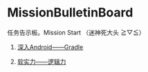 # MissionBulletinBoard
任务告示板。Mission Start （迷神死大头 ≧▽≦）

1. [深入Android——Gradle](1.%20Gradle/MissionStart.md)

2. [软实力——逻辑力](2.%20Logical)
